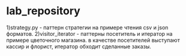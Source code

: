 # lab_repository
1)strategy.py - паттерн стратегии на примере чтения csv и json форматов.
2)visitor_iterator - паттерны посетитель и итератор на примере цветочного магазина. в качестве посетителей выступают кассир и флорист, итератор обходит сделанные заказы.
